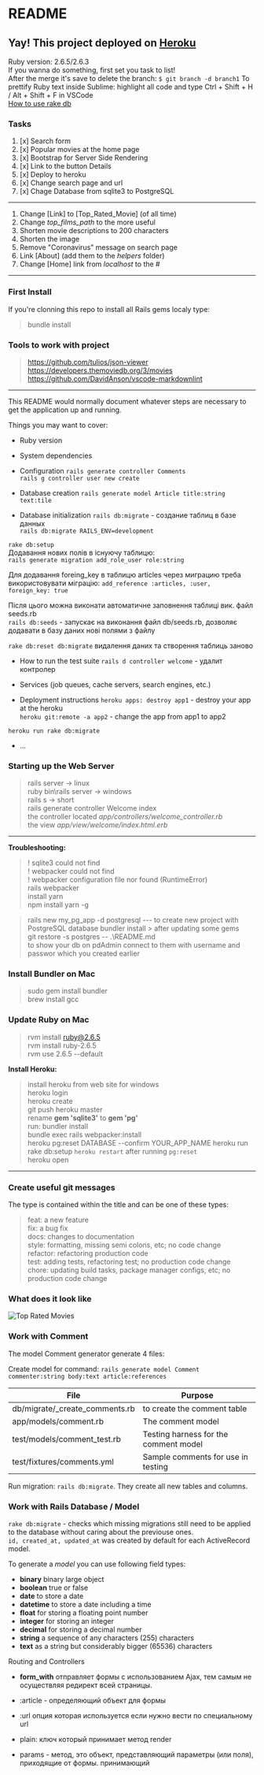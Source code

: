 # README

## Yay! This project deployed on [Heroku](https://still-island-36889.herokuapp.com)

Ruby version: 2.6.5/2.6.3  
If you wanna do something, first set you task to list!  
After the merge it's save to delete the branch: `$ git branch -d branch1`
To prettify Ruby text inside Sublime: 
highlight all code and type Ctrl + Shift + H  / Alt + Shift + F in VSCode  
[How to use rake db](https://dev.to/neshaz/how-to-use-rake-db-commands-in-the-correct-way--50o2)

### Tasks

1. [x] Search form
2. [x] Popular movies at the home page
3. [x] Bootstrap for Server Side Rendering
4. [x] Link to the button Details
5. [x] Deploy to heroku
6. [x] Change search page and url
7. [x] Chage Database from sqlite3 to PostgreSQL

---

1. Change [Link] to [Top_Rated_Movie] (of all time)
1. Change *top_films_path* to the more useful
1. Shorten movie descriptions to 200 characters
1. Shorten the image
1. Remove "Coronavirus" message on search page
1. Link [About] (add them to the *helpers* folder)
1. Change [Home] link from *localhost* to the \#

---

### First Install

If you're clonning this repo to install all Rails gems localy type:  

> bundle install

### Tools to work with project

> <https://github.com/tulios/json-viewer>  
> <https://developers.themoviedb.org/3/movies>  
> <https://github.com/DavidAnson/vscode-markdownlint>  

---

This README would normally document whatever steps are necessary to get the
application up and running.

Things you may want to cover:

* Ruby version

* System dependencies

* Configuration
`rails generate controller Comments`  
`rails g controller user new create`  

* Database creation
`rails generate model Article title:string text:tile`  

* Database initialization
`rails db:migrate` - создание таблиц в базе данных  
`rails db:migrate RAILS_ENV=development`  

`rake db:setup`  
Додавання нових полів в існуючу таблицю:  
`rails generate migration add_role_user role:string`

Для додавання foreing_key в таблицю articles через миграцию треба використовувати міграцію: `add_reference :articles, :user, foreign_key: true`

Після цього можна виконати автоматичне заповнення таблиці вик. файл seeds.rb  
`rails db:seeds` - запускає на виконання файл db/seeds.rb, дозволяє додавати в базу даних нові полями з файлу  

`rake db:reset db:migrate` видалення даних та створення таблиць заново

* How to run the test suite
`rails d controller welcome` - удалит контролер

* Services (job queues, cache servers, search engines, etc.)

* Deployment instructions
`heroku apps: destroy app1` - destroy your app at the heroku  
`heroku git:remote -a app2` - change the app from app1 to app2  

`heroku run rake db:migrate`
* ...

### Starting up the Web Server

> rails server    -> linux  
> ruby bin\rails server -> windows  
> rails s     -> short  
> rails generate controller Welcome index  
> the controller located *app/controllers/welcome_controller.rb*  
> the view *app/view/welcome/index.html.erb*  

---

**Troubleshooting:**

> ! sqlite3 could not find  
> ! webpacker could not find  
> ! webpacker configuration file nor found (RuntimeError)  
> rails webpacker  
> install yarn  
> npm install yarn -g  

>  rails new my_pg_app -d postgresql --- to create new project with PostgreSQL database
> bundler install > after updating some gems  
> git restore -s  postgres -- .\README.md  
> to show your db on pdAdmin connect to them with username and passwor which you created earlier

### Install Bundler on Mac

> sudo gem install bundler  
> brew install gcc

### Update Ruby on Mac

> rvm install ruby@2.6.5  
> rvm install ruby-2.6.5  
> rvm use 2.6.5 --default  

**Install Heroku:**
> install heroku from web site for windows  
> heroku login  
> heroku create  
> git push heroku master  
> rename **gem 'sqlite3'** to **gem 'pg'**  
> run: bundler install  
> bundle exec rails webpacker:install  
> heroku pg:reset DATABASE --confirm YOUR_APP_NAME
> heroku run rake db:setup
> `heroku restart` after running `pg:reset`  
> heroku open

---

### Create useful git messages

The type is contained within the title and can be one of these types:

> feat: a new feature  
> fix: a bug fix  
> docs: changes to documentation  
> style: formatting, missing semi colons, etc; no code change  
> refactor: refactoring production code  
> test: adding tests, refactoring test; no production code change  
> chore: updating build tasks, package manager configs, etc; no production code change

### What does it look like

![Top Rated Movies](public/Top_Rated_Movies.png)

### Work with Comment

The model Comment generator generate 4 files:

Create model for command: `rails generate model Comment commenter:string body:text article:references`

| __File__ | __Purpose__ |
| --- | --- |
| db/migrate/_create_comments.rb | to create the comment table |
| app/models/comment.rb | The comment model |
| test/models/comment_test.rb | Testing harness for the comment model |
| test/fixtures/comments.yml | Sample comments for use in testing |

Run migration: `rails db:migrate`. They create all new tables and columns.  

### Work with Rails Database / Model 

`rake db:migrate` - checks which missing migrations still need to be applied to the database without caring about the previouse ones.  
`id, created_at, updated_at` was created by default for each ActiveRecord model.  

To generate a *model* you can use following field types:

* **binary** binary large object
* **boolean** true or false
* **date** to store a date
* **datetime** to store a date including a time
* **float** for storing a floating point number
* **integer** for storing an integer
* **decimal** for storing a decimal number
* **string** a sequence of any characters (255) characters
* **text** as a string but considerably bigger (65536) characters

Routing and Controllers

* **form_with** отправляет формы с использованием Ajax, тем самым не осуществляя редирект всей страницы.

* :article - определяющий объект для формы
* :url опция которая используется если нужно вести по специальному url
* plain: ключ который принимает метод render 
* params - метод, это объект, представляющий параметры (или поля), приходящие от формы. принимающий
